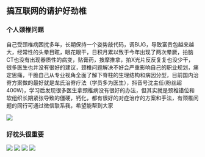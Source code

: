 
## 搞互联网的请护好劲椎

### 个人颈椎问题
自己受颈椎病困扰多年，长期保持一个姿势敲代码，调BUG，导致富贵包越来越大，经常性的头晕目眩，眼花眼干，日积月累以致于今年出现了两次晕厥，拍脑CT也没有出现器质性的病变，贴膏药，按摩推拿，拍X光片反反复复也没少干，很多医生也并没有很好的建议，颈椎问题解决不好会严重影响自己的职业规划，痛定思痛，干脆自己从专业视角全面了解下脊柱的生理结构和病因分型，目前国内治脊方案做的最好就是龙氏治脊疗法（学员多为医生），抖音号沈主任(粉丝超400W)，学习后发现很多医生拿颈椎病没有很好的办法，但其实就是颈椎错位和软组织长期紧张导致的僵硬，钙化，都有很好的对症治疗的方案和手法，有颈椎问题的同行可通过微信联系我，希望能帮到大家

![](https://weharmonyos.oss-cn-hangzhou.aliyuncs.com/resources/龙脊康/youxiu3.jpg)

### 好枕头很重要

![](https://weharmonyos.oss-cn-hangzhou.aliyuncs.com/resources/龙脊康/3.jpg)
![](https://weharmonyos.oss-cn-hangzhou.aliyuncs.com/resources/龙脊康/1.jpg)
![](https://weharmonyos.oss-cn-hangzhou.aliyuncs.com/resources/龙脊康/5.jpg)
![](https://weharmonyos.oss-cn-hangzhou.aliyuncs.com/resources/龙脊康/2.jpg)
